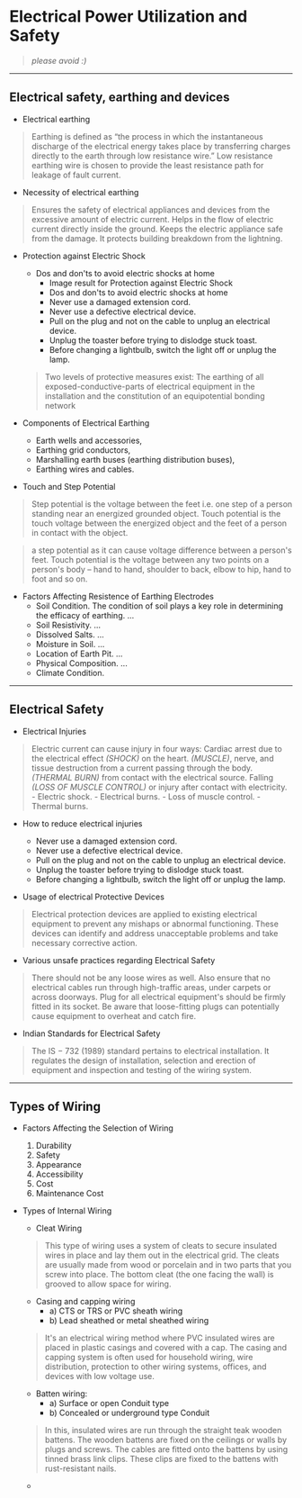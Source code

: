 # Electrical Power Utilization and Safety

> *please avoid :)*

---

## Electrical safety, earthing and devices

- Electrical earthing
> Earthing is defined as “the process in which the instantaneous discharge of the electrical energy takes place by transferring charges directly to the earth through low resistance wire.” Low resistance earthing wire is chosen to provide the least resistance path for leakage of fault current.

- Necessity of electrical earthing
> Ensures the safety of electrical appliances and devices from the excessive amount of electric current. Helps in the flow of electric current directly inside the ground. Keeps the electric appliance safe from the damage. It protects building breakdown from the lightning.

- Protection against Electric Shock
	- Dos and don'ts to avoid electric shocks at home
		- Image result for Protection against Electric Shock
		- Dos and don'ts to avoid electric shocks at home
		- Never use a damaged extension cord.
		- Never use a defective electrical device.
		- Pull on the plug and not on the cable to unplug an electrical device.
		- Unplug the toaster before trying to dislodge stuck toast.
		- Before changing a lightbulb, switch the light off or unplug the lamp.
	> Two levels of protective measures exist: The earthing of all exposed-conductive-parts of electrical equipment in the installation and the constitution of an equipotential bonding network

- Components of Electrical Earthing
	- Earth wells and accessories,
	- Earthing grid conductors,
	- Marshalling earth buses (earthing distribution buses),
	- Earthing wires and cables.

- Touch and Step Potential
> Step potential is the voltage between the feet i.e. one step of a person standing near an energized grounded object. Touch potential is the touch voltage between the energized object and the feet of a person in contact with the object.

> a step potential as it can cause voltage difference between a person's feet. Touch potential is the voltage between any two points on a person's body – hand to hand, shoulder to back, elbow to hip, hand to foot and so on.

- Factors Affecting Resistence of Earthing Electrodes
	- Soil Condition. The condition of soil plays a key role in determining the efficacy of earthing. ...
	- Soil Resistivity. ...
	- Dissolved Salts. ...
	- Moisture in Soil. ...
	- Location of Earth Pit. ...
	- Physical Composition. ...
	- Climate Condition.

---

## Electrical Safety

- Electrical Injuries
> Electric current can cause injury in four ways: Cardiac arrest due to the electrical effect *(SHOCK)* on the heart. *(MUSCLE)*, nerve, and tissue destruction from a current passing through the body. *(THERMAL BURN)* from contact with the electrical source. Falling *(LOSS OF MUSCLE CONTROL)* or injury after contact with electricity.
	- Electric shock.
	- Electrical burns.
	- Loss of muscle control.
	- Thermal burns.

- How to reduce electrical injuries
	- Never use a damaged extension cord.
	- Never use a defective electrical device.
	- Pull on the plug and not on the cable to unplug an electrical device.
	- Unplug the toaster before trying to dislodge stuck toast.
	- Before changing a lightbulb, switch the light off or unplug the lamp.

- Usage of electrical Protective Devices
> Electrical protection devices are applied to existing electrical equipment to prevent any mishaps or abnormal functioning. These devices can identify and address unacceptable problems and take necessary corrective action.

- Various unsafe practices regarding Electrical Safety
> There should not be any loose wires as well. Also ensure that no electrical cables run through high-traffic areas, under carpets or across doorways. Plug for all electrical equipment's should be firmly fitted in its socket. Be aware that loose-fitting plugs can potentially cause equipment to overheat and catch fire.

- Indian Standards for Electrical Safety
> The IS − 732 (1989) standard pertains to electrical installation. It regulates the design of installation, selection and erection of equipment and inspection and testing of the wiring system.

---

## Types of Wiring

- Factors Affecting the Selection of Wiring
	1. Durability
	2. Safety
	3. Appearance
	4. Accessibility
	5. Cost
	6. Maintenance Cost

- Types of Internal Wiring
	- Cleat Wiring
	> This type of wiring uses a system of cleats to secure insulated wires in place and lay them out in the electrical grid. The cleats are usually made from wood or porcelain and in two parts that you screw into place. The bottom cleat (the one facing the wall) is grooved to allow space for wiring.
	- Casing and capping wiring
		- a) CTS or TRS or PVC sheath wiring
		- b) Lead sheathed or metal sheathed wiring
	> It's an electrical wiring method where PVC insulated wires are placed in plastic casings and covered with a cap. The casing and capping system is often used for household wiring, wire distribution, protection to other wiring systems, offices, and devices with low voltage use.
	- Batten wiring:
		- a) Surface or open Conduit type
		- b) Concealed or underground type Conduit
	> In this, insulated wires are run through the straight teak wooden battens. The wooden battens are fixed on the ceilings or walls by plugs and screws. The cables are fitted onto the battens by using tinned brass link clips. These clips are fixed to the battens with rust-resistant nails.
	- 